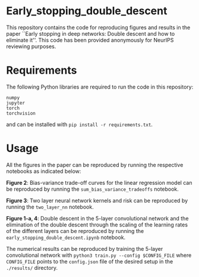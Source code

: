 # Early_stopping_double_descent
This repository contains the code for reproducing figures and results in the paper ``Early stopping in deep networks: Double descent and how to eliminate it''.
This code has been provided anonymously for NeurIPS reviewing purposes.

# Requirements
The following Python libraries are required to run the code in this repository:

```
numpy
jupyter
torch
torchvision
```
and can be installed with `pip install -r requirements.txt`.

# Usage
All the figures in the paper can be reproduced by running the respective notebooks as indicated below:

**Figure 2**: Bias-variance trade-off curves for the linear regression model can be reproduced by running the `sum_bias_variance_tradeoffs` notebook.

**Figure 3**: Two layer neural network kernels and risk can be reproduced by running the `two_layer_nn` notebook.

**Figure 1-a, 4**: Double descent in the 5-layer convolutional network and the elimination of the double descent through the scaling of the learning rates of the different layers can be reproduced by running the `early_stopping_double_descent.ipynb` notebook. 

The numerical results can be reproduced by training the 5-layer convolutional network with `python3 train.py --config $CONFIG_FILE` where `CONFIG_FILE` points to the `config.json` file of the desired setup in the `./results/` directory.